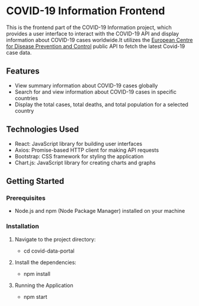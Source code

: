 # COVID-19 Information Frontend
This is the frontend part of the COVID-19 Information project, which provides a user interface to interact with the COVID-19 API and display information about COVID-19 cases worldwide.It utilizes the [European Centre for Disease Prevention and Control](https://opendata.ecdc.europa.eu/covid19/casedistribution/json/) public API to fetch the latest Covid-19 case data.

## Features

- View summary information about COVID-19 cases globally
- Search for and view information about COVID-19 cases in specific countries
- Display the total cases, total deaths, and total population for a selected country

## Technologies Used

- React: JavaScript library for building user interfaces
- Axios: Promise-based HTTP client for making API requests
- Bootstrap: CSS framework for styling the application
- Chart.js: JavaScript library for creating charts and graphs

## Getting Started

### Prerequisites

- Node.js and npm (Node Package Manager) installed on your machine

### Installation

1. Navigate to the project directory:
    * cd covid-data-portal

2. Install the dependencies:
    * npm install

3. Running the Application
    * npm start
